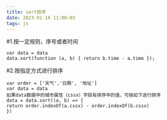 ```yaml
---
title: sort排序
date: 2023-01-16 11:00:03
tags: js
---
```

#1.按一定规则，序号或者时间
```
var data = data
data.sort(function (a, b) { return b.time - a.time });
```
#2.按指定方式进行排序
```
var order = ['天气','日期', '地址']
var data = data
如果data数据中的城市属性（cssx）字段有排序中的值，可按如下进行排序
data = data.sort((a, b) => {
return order.indexOf(a.cssx) - order.indexOf(b.cssx)
})
```